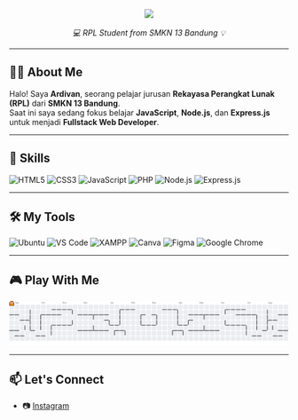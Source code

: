 <div align="center">
    <img src="https://capsule-render.vercel.app/api?type=waving&color=0:0d1117,100:1f6feb&height=200&section=header&text=Hello,%20I'm%20ArdivanNur%20RaihanRahman&fontSize=30&fontColor=ffffff" />
<!--   ![Ardivan](img/github-header.png) -->
  <p><i>💻 RPL Student from SMKN 13 Bandung 💡</i></p>
</div>

---

## 🧑‍💻 About Me

Halo! Saya **Ardivan**, seorang pelajar jurusan **Rekayasa Perangkat Lunak (RPL)** dari **SMKN 13 Bandung**.  
Saat ini saya sedang fokus belajar **JavaScript**, **Node.js**, dan **Express.js** untuk menjadi **Fullstack Web Developer**.

---

## 🚀 Skills

![HTML5](https://img.shields.io/badge/HTML5-E44D26?style=for-the-badge&logo=html5&logoColor=white)
![CSS3](https://img.shields.io/badge/CSS3-264DE4?style=for-the-badge&logo=css3&logoColor=white)
![JavaScript](https://img.shields.io/badge/JavaScript-F7DF1E?style=for-the-badge&logo=javascript&logoColor=black)
![PHP](https://img.shields.io/badge/PHP-8892BF?style=for-the-badge&logo=php&logoColor=white)
![Node.js](https://img.shields.io/badge/Node.js-339933?style=for-the-badge&logo=nodedotjs&logoColor=white)
![Express.js](https://img.shields.io/badge/Express.js-000000?style=for-the-badge&logo=express&logoColor=white)

---

## 🛠️ My Tools

![Ubuntu](https://img.shields.io/badge/Ubuntu-E95420?style=for-the-badge&logo=ubuntu&logoColor=white)
![VS Code](https://img.shields.io/badge/VSCode-007ACC?style=for-the-badge&logo=visualstudiocode&logoColor=white)
![XAMPP](https://img.shields.io/badge/XAMPP-FB7A24?style=for-the-badge&logo=xampp&logoColor=white)
![Canva](https://img.shields.io/badge/Canva-00C4CC?style=for-the-badge&logo=canva&logoColor=white)
![Figma](https://img.shields.io/badge/Figma-F24E1E?style=for-the-badge&logo=figma&logoColor=white)
![Google Chrome](https://img.shields.io/badge/Chrome-4285F4?style=for-the-badge&logo=googlechrome&logoColor=white)

---

## 🎮 Play With Me

<picture>
  <source media="(prefers-color-scheme: dark)" srcset="https://raw.githubusercontent.com/ardivandev/ardivandev/output/pacman-contribution-graph-dark.svg">
  <source media="(prefers-color-scheme: light)" srcset="https://raw.githubusercontent.com/ardivandev/ardivandev/output/pacman-contribution-graph.svg">
  <img alt="pacman contribution graph" src="https://raw.githubusercontent.com/ardivandev/ardivandev/output/pacman-contribution-graph.svg">
</picture>

---

## 📫 Let's Connect

- 📷 [Instagram](https://www.instagram.com/ardivannrr)
